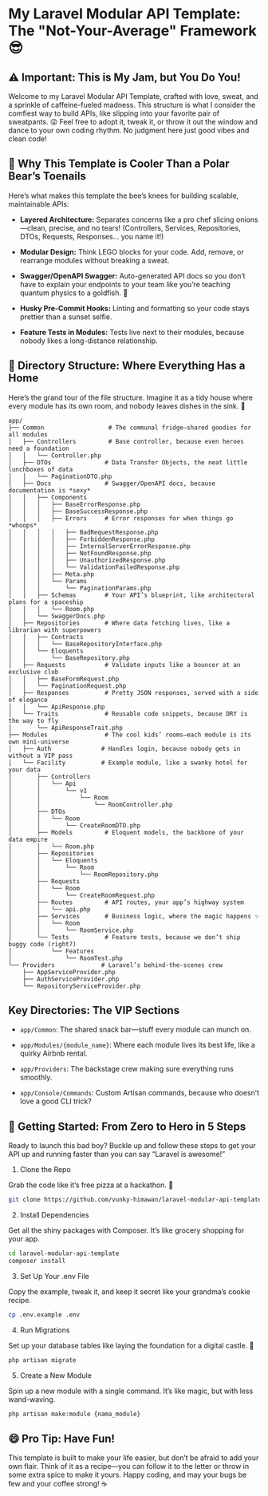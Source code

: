 # My Laravel Modular API Template: The "Not-Your-Average" Framework 😎

## ⚠️ Important: This is My Jam, but You Do You!

Welcome to my Laravel Modular API Template, crafted with love, sweat, and a sprinkle of caffeine-fueled madness. This structure is what I consider the comfiest way to build APIs, like slipping into your favorite pair of sweatpants. 😜 Feel free to adopt it, tweak it, or throw it out the window and dance to your own coding rhythm. No judgment here just good vibes and clean code!

## 🎉 Why This Template is Cooler Than a Polar Bear’s Toenails

Here’s what makes this template the bee’s knees for building scalable, maintainable APIs:

- **Layered Architecture:** Separates concerns like a pro chef slicing onions—clean, precise, and no tears! (Controllers, Services, Repositories, DTOs, Requests, Responses... you name it!)

- **Modular Design:** Think LEGO blocks for your code. Add, remove, or rearrange modules without breaking a sweat.

- **Swagger/OpenAPI Swagger:** Auto-generated API docs so you don’t have to explain your endpoints to your team like you’re teaching quantum physics to a goldfish. 🐠

- **Husky Pre-Commit Hooks:** Linting and formatting so your code stays prettier than a sunset selfie.

- **Feature Tests in Modules:** Tests live next to their modules, because nobody likes a long-distance relationship.

## 📂 Directory Structure: Where Everything Has a Home

Here’s the grand tour of the file structure. Imagine it as a tidy house where every module has its own room, and nobody leaves dishes in the sink. 🧼

```
app/
├── Common                  # The communal fridge—shared goodies for all modules
│   ├── Controllers         # Base controller, because even heroes need a foundation
│   │   └── Controller.php
│   ├── DTOs               # Data Transfer Objects, the neat little lunchboxes of data
│   │   └── PaginationDTO.php
│   ├── Docs               # Swagger/OpenAPI docs, because documentation is *sexy*
│   │   ├── Components
│   │   │   ├── BaseErrorResponse.php
│   │   │   ├── BaseSuccessResponse.php
│   │   │   ├── Errors     # Error responses for when things go *whoops*
│   │   │   │   ├── BadRequestResponse.php
│   │   │   │   ├── ForbiddenResponse.php
│   │   │   │   ├── InternalServerErrorResponse.php
│   │   │   │   ├── NotFoundResponse.php
│   │   │   │   ├── UnauthorizedResponse.php
│   │   │   │   └── ValidationFailedResponse.php
│   │   │   ├── Meta.php
│   │   │   └── Params
│   │   │       └── PaginationParams.php
│   │   ├── Schemas        # Your API’s blueprint, like architectural plans for a spaceship
│   │   │   └── Room.php
│   │   └── SwaggerDocs.php
│   ├── Repositories       # Where data fetching lives, like a librarian with superpowers
│   │   ├── Contracts
│   │   │   └── BaseRepositoryInterface.php
│   │   └── Eloquents
│   │       └── BaseRepository.php
│   ├── Requests           # Validate inputs like a bouncer at an exclusive club
│   │   ├── BaseFormRequest.php
│   │   └── PaginationRequest.php
│   ├── Responses          # Pretty JSON responses, served with a side of elegance
│   │   └── ApiResponse.php
│   └── Traits             # Reusable code snippets, because DRY is the way to fly
│       └── ApiResponseTrait.php
├── Modules                # The cool kids’ rooms—each module is its own mini-universe
│   ├── Auth              # Handles login, because nobody gets in without a VIP pass
│   └── Facility          # Example module, like a swanky hotel for your data
│       ├── Controllers
│       │   └── Api
│       │       └── v1
│       │           └── Room
│       │               └── RoomController.php
│       ├── DTOs
│       │   └── Room
│       │       └── CreateRoomDTO.php
│       ├── Models         # Eloquent models, the backbone of your data empire
│       │   └── Room.php
│       ├── Repositories
│       │   └── Eloquents
│       │       └── Room
│       │           └── RoomRepository.php
│       ├── Requests
│       │   └── Room
│       │       └── CreateRoomRequest.php
│       ├── Routes         # API routes, your app’s highway system
│       │   └── api.php
│       ├── Services       # Business logic, where the magic happens ✨
│       │   └── Room
│       │       └── RoomService.php
│       └── Tests          # Feature tests, because we don’t ship buggy code (right?)
│           └── Features
│               └── RoomTest.php
└── Providers             # Laravel’s behind-the-scenes crew
    ├── AppServiceProvider.php
    ├── AuthServiceProvider.php
    └── RepositoryServiceProvider.php
```

## Key Directories: The VIP Sections

- `app/Common`: The shared snack bar—stuff every module can munch on. 

- `app/Modules/{module_name}`: Where each module lives its best life, like a quirky Airbnb rental.

- `app/Providers`: The backstage crew making sure everything runs smoothly.

- `app/Console/Commands`: Custom Artisan commands, because who doesn’t love a good CLI trick?

## 🚀 Getting Started: From Zero to Hero in 5 Steps

Ready to launch this bad boy? Buckle up and follow these steps to get your API up and running faster than you can say “Laravel is awesome!”

1. Clone the Repo

Grab the code like it’s free pizza at a hackathon. 🍕

```bash
git clone https://github.com/vunky-himawan/laravel-modular-api-template.git
```

2. Install Dependencies

Get all the shiny packages with Composer. It’s like grocery shopping for your app.

```bash
cd laravel-modular-api-template
composer install
```

3. Set Up Your .env File

Copy the example, tweak it, and keep it secret like your grandma’s cookie recipe.

```bash
cp .env.example .env
```

4. Run Migrations

Set up your database tables like laying the foundation for a digital castle. 🏰

```bash
php artisan migrate
```

5. Create a New Module

Spin up a new module with a single command. It’s like magic, but with less wand-waving.

```bash
php artisan make:module {nama_module}
```

## 😄 Pro Tip: Have Fun!

This template is built to make your life easier, but don’t be afraid to add your own flair. Think of it as a recipe—you can follow it to the letter or throw in some extra spice to make it yours. Happy coding, and may your bugs be few and your coffee strong! ☕

